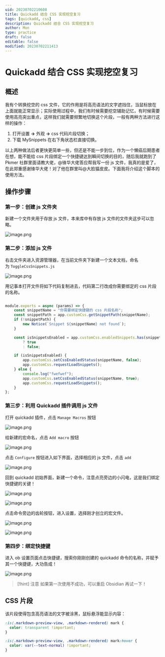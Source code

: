 ```yaml
---
uid: 20230702210608
title: Quickadd 结合 CSS 实现挖空复习
tags: [quickadd, css]
description: Quickadd 结合 CSS 实现挖空复习
author: Mon
type: practice
draft: false
editable: false
modified: 20230702211413
---
```


# Quickadd 结合 CSS 实现挖空复习

## 概述

我有个转换挖空的 css 文件，它的作用是将高亮语法的文字遮挡住，当鼠标放在上面就能正常显示；实际使用过程中，我们有时候需要挖空辅助记忆，有时候需要使用高亮突出重点，这样我们就需要频繁地切换这个片段，一般有两种方法进行这样的操作：

1. 打开设置 **→** 外观 **→** css 代码片段切换；
2. 下载 MySnippets 在右下角状态栏直接切换。

以上两种做法后者更快更简单一些，但还是不能一步到位，作为一个懒癌后期患者在想，能不能给 css 片段绑定一个快捷键达到瞬间切换的目的，随后我就跑到了 Pkmer 社群里面请教大佬，@锋华大佬答应帮我写一份 js 文件，我真的是爱了，在此郑重感谢锋华大佬！对了他在群里叫@大脸猫皮皮。下面我将介绍这个脚本的使用方法。

## 操作步骤

### 第一步：创建 js 文件夹

新建一个文件夹用于存放 js 文件，本来库中有存放 js 文件的文件夹这步可以忽略。

![image.png](https://cdn.pkmer.cn/images/202307022107061.png!pkmer)

### 第二步：添加 js 文件

右击文件夹进入资源管理器，在当前文件夹下新建一个文本文档，命名为 `ToggleCssSnippets.js`

![image.png](https://cdn.pkmer.cn/images/202307022108543.png!pkmer)

用记事本打开文件将如下代码复制进去，代码第二行改成你需要绑定的 css 片段的名称。

```js

module.exports = async (params) => {
    const snippetName = "你需要绑定快捷键的 css 片段名称";
    const snippetPath = app.customCss.getSnippetPath(snippetName);
    if (!snippetPath) {
        new Notice(`Snippet ${snippetName} not found`);
    }

    const isSnippetsEnabled = app.customCss.enabledSnippets.has(snippetName)
        ? true
        : false;

    if (isSnippetsEnabled) {
        app.customCss.setCssEnabledStatus(snippetName, false);
        app.customCss.requestLoadSnippets();
    } else {
        console.log("fwefwef");
        app.customCss.setCssEnabledStatus(snippetName, true);
        app.customCss.requestLoadSnippets();
    }
};
```

### 第三步：利用 Quickadd 插件调用 js 文件

打开 quickadd 插件，点击 `Manage Macros` 按钮

![image.png](https://cdn.pkmer.cn/images/202307022108645.png!pkmer)

给新建的宏命名，点击 `Add macro` 按钮

![image.png](https://cdn.pkmer.cn/images/202307022109133.png!pkmer)

点击 `Configure` 按钮进入如下界面，选择相应的 js 文件，点击 `add`

![image.png](https://cdn.pkmer.cn/images/202307022109903.png!pkmer)

回到 quickadd 初始界面，新建一个命令，注意点亮旁边的小闪电，这是我们绑定快捷键的关键！

![image.png](https://cdn.pkmer.cn/images/202307022109093.png!pkmer)

![image.png](https://cdn.pkmer.cn/images/202307022109471.png!pkmer)

点击命令旁边的齿轮按钮，进入设置，选择刚才创立的宏文件。

![image.png](https://cdn.pkmer.cn/images/202307022109038.png!pkmer)

![image.png](https://cdn.pkmer.cn/images/202307022109565.png!pkmer)

### 第四步：绑定快捷键

进入 ob 设置页面点击快捷键，搜索你刚刚创建的 quickadd 命令的名称，并赋予其一个快捷键，大功告成！

![image.png](https://cdn.pkmer.cn/images/202307022110553.png!pkmer)

> [!hint] 注意
> 如果第一次使用不成功，可以重启 Obsidian 再试一下！

## CSS 片段

该片段使得包含高亮语法的文字被涂黑，鼠标悬浮能显示内容：

```css
:is(.markdown-preview-view, .markdown-rendered) mark {
  color: transparent !important;
}

:is(.markdown-preview-view, .markdown-rendered) mark:hover {
  color: var(--text-normal) !important;
}
```